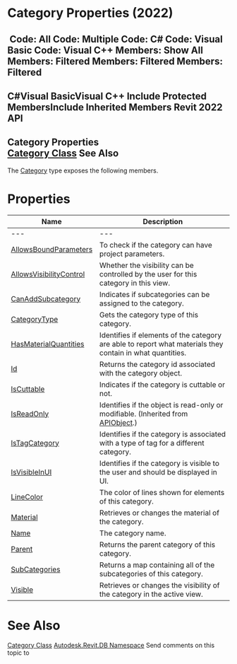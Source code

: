# Category Properties (2022)

﻿
 Code: All Code: Multiple Code: C# Code: Visual Basic Code: Visual C++  Members: Show All Members: Filtered Members: Filtered Members: Filtered   
---  
C#Visual BasicVisual C++
Include Protected MembersInclude Inherited Members
Revit 2022 API  
---  
Category Properties  
[Category Class](d390ecf6-e5db-d7c1-d7f2-766c0686e975.md "Category Class") See Also  
---  
The [Category](d390ecf6-e5db-d7c1-d7f2-766c0686e975.md "Category Class") type exposes the following members.
# Properties
| Name | Description |
| --- | --- |
| --- | --- | --- |
| [AllowsBoundParameters](7bdf1bee-41ce-45e0-9f00-7c1efa49a502.md "AllowsBoundParameters Property") | To check if the category can have project parameters. |
| [AllowsVisibilityControl](796fd49b-4abb-4848-5e0a-11fcab29a901.md "AllowsVisibilityControl Property") | Whether the visibility can be controlled by the user for this category in this view. |
| [CanAddSubcategory](b785e56e-97c6-88d4-fcc9-05a1169d675b.md "CanAddSubcategory Property") | Indicates if subcategories can be assigned to the category. |
| [CategoryType](1d6672eb-82d6-f702-661b-a3c59fdbe67b.md "CategoryType Property") | Gets the category type of this category. |
| [HasMaterialQuantities](c28ed2ba-c91a-7eb9-94dd-48f802a41c8a.md "HasMaterialQuantities Property") | Identifies if elements of the category are able to report what materials they contain in what quantities. |
| [Id](1588405d-eb7a-cd3d-60a0-f19cfc076109.md "Id Property") | Returns the category id associated with the category object. |
| [IsCuttable](e6fc7079-65e4-473f-0778-87ce9d926384.md "IsCuttable Property") | Indicates if the category is cuttable or not. |
| [IsReadOnly](d516bcd2-a3fd-a578-58f6-f1add979bd07.md "IsReadOnly Property") | Identifies if the object is read-only or modifiable. (Inherited from [APIObject](beb86ef5-39ad-3f0d-0cd9-0c929387a2bb.md "APIObject Class").) |
| [IsTagCategory](6313ecca-201c-a257-27ee-d9925f49b779.md "IsTagCategory Property") | Identifies if the category is associated with a type of tag for a different category. |
| [IsVisibleInUI](96b2f714-dcff-3272-58c9-f7dbaf982d01.md "IsVisibleInUI Property") | Identifies if the category is visible to the user and should be displayed in UI. |
| [LineColor](0f3d0161-ecd8-111b-418f-8abe9cbc19da.md "LineColor Property") | The color of lines shown for elements of this category. |
| [Material](00aa768a-fca2-172f-e5d4-a4d787803983.md "Material Property") | Retrieves or changes the material of the category. |
| [Name](d7604614-695b-63ed-96bf-16676562cbac.md "Name Property") | The category name. |
| [Parent](98caefd8-9d6a-a6f4-7570-f09a7d115276.md "Parent Property") | Returns the parent category of this category. |
| [SubCategories](e2f50049-832c-9b72-70b1-2a0a96e16a60.md "SubCategories Property") | Returns a map containing all of the subcategories of this category. |
| [Visible](863e37ff-4415-5d39-d371-36c3284812d7.md "Visible Property") | Retrieves or changes the visibility of the category in the active view. |

# See Also
[Category Class](d390ecf6-e5db-d7c1-d7f2-766c0686e975.md "Category Class")
[Autodesk.Revit.DB Namespace](87546ba7-461b-c646-cbb1-2cb8f5bff8b2.md "Autodesk.Revit.DB Namespace")
Send comments on this topic to 